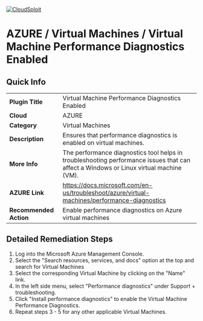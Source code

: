 [![CloudSploit](https://cloudsploit.com/img/logo-new-big-text-100.png "CloudSploit")](https://cloudsploit.com)

# AZURE / Virtual Machines / Virtual Machine Performance Diagnostics Enabled

## Quick Info

| | |
|-|-|
| **Plugin Title** | Virtual Machine Performance Diagnostics Enabled |
| **Cloud** | AZURE |
| **Category** | Virtual Machines |
| **Description** | Ensures that performance diagnostics is enabled on virtual machines. |
| **More Info** | The performance diagnostics tool helps in troubleshooting performance issues that can affect a Windows or Linux virtual machine (VM). |
| **AZURE Link** | https://docs.microsoft.com/en-us/troubleshoot/azure/virtual-machines/performance-diagnostics |
| **Recommended Action** | Enable performance diagnostics on Azure virtual machines |

## Detailed Remediation Steps

1. Log into the Microsoft Azure Management Console.
2. Select the "Search resources, services, and docs" option at the top and search for Virtual Machines
3. Select the corresponding Virtual Machine by clicking on the "Name" link.
4. In the left side menu, select "Performance diagnostics" under Support + troubleshooting.
5. Click "Install performance diagnostics" to enable the Virtual Machine Performance Diagnostics.
6. Repeat steps 3 - 5 for any other applicable Virtual Machines.